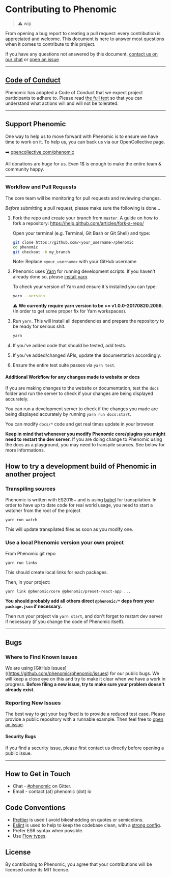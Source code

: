 # Contributing to Phenomic 

> ⚠️ wip

From opening a bug report to creating a pull request: every contribution is
appreciated and welcome.
This document is here to answer most questions when it comes to contribute to this project.

If you have any questions not answered by this document,
[contact us on our chat](https://gitter.im/MoOx/phenomic)
or [open an issue](https://github.com/phenomic/phenomic/issues/new)

---

## [Code of Conduct](CODE_OF_CONDUCT.md)

Phenomic has adopted a Code of Conduct that we expect project participants to adhere to.
Please read [the full text](CODE_OF_CONDUCT.md) so that you can understand what actions will and will not be tolerated.

---

## Support Phenomic

One way to help us to move forward with Phenomic is to ensure we have time to work on it. To help us, you can back us via our OpenCollective page.

➡️ [opencollective.com/phenomic](https://opencollective.com/phenomic)

All donations are huge for us. Even 1$ is enough to make the entire team & community happy.

--- 

### Workflow and Pull Requests

The core team will be monitoring for pull requests and reviewing changes.

*Before* submitting a pull request, please make sure the following is done…

1. Fork the repo and create your branch from `master`.
   A guide on how to fork a repository: https://help.github.com/articles/fork-a-repo/
   
   Open your terminal (e.g. Terminal, Git Bash or Git Shell) and type:
   ```sh
   git clone https://github.com/<your_username>/phenomic
   cd phenomic
   git checkout -b my_branch
   ```
   Note:
   Replace `<your_username>` with your GitHub username

2. Phenomic uses [Yarn](https://yarnpkg.com/)
   for running development scripts. If you haven't already done so,
   please [install yarn](https://yarnpkg.com/en/docs/install).
   
   To check your version of Yarn and ensure it's installed you can type:
   ```sh
   yarn --version
   ```
   ⚠️ **We currently require yarn version to be >= v1.0.0-20170820.2056.**
   (In order to get some proper fix for Yarn workspaces).

3. Run `yarn`.
    This will install all dependencies and prepare the repository to be ready for serious shit.
    ```sh
    yarn
    ```

4. If you've added code that should be tested, add tests.

5. If you've added/changed APIs, update the documentation accordingly.

6. Ensure the entire test suite passes via `yarn test`.

#### Additional Workflow for any changes made to website or docs

If you are making changes to the website or documentation, test the ``docs`` folder
and run the server to check if your changes are being displayed accurately. 

You can run a development server to check if the changes you made are being
displayed accurately by running `yarn run docs:start`.

You can modify ``docs/*`` code and get real times update in your browser.

**Keep in mind that whenever you modify Phenomic core/plugins you might need to restart the dev server.**
If you are doing change to Phenomic using the docs as a playground, you may need to transpile sources. See below for more informations.

## How to try a development build of Phenomic in another project

### Transpiling sources

Phenomic is written with ES2015+ and is using [babel](http://babeljs.io) for transpilation.
In order to have up to date code for real world usage, you need to start a watcher from the root of the project

```console
yarn run watch
```

This will update transpilated files as soon as you modify one.

### Use a local Phenomic version your own project

From Phenomic git repo

```console
yarn run links
```

This should create local links for each packages.

Then, in your project:

```console
yarn link @phenomic/core @phenomic/preset-react-app ...
```

**You should probably add all others direct `@phenomic/*` deps from your ``package.json`` if necessary.**

Then run your project via ``yarn start``, and don't forget to restart dev server if necessary (if you change the code of Phenomic itself).

---

## Bugs

### Where to Find Known Issues

We are using [GitHub Issues]((https://github.com/phenomic/phenomic/issues) for our public bugs.
We will keep a close eye on this and try to make it clear when we have a work in progress.
**Before filing a new issue, try to make sure your problem doesn't already exist.**

### Reporting New Issues

The best way to get your bug fixed is to provide a reduced test case. Please provide a public repository with a runnable example.
Then feel free to [open an issue](https://github.com/phenomic/phenomic/issues/new).

#### Security Bugs

If you find a security issue, please first contact us directly before opening a public issue.

---

## How to Get in Touch

* Chat - [#phenomic](https://gitter.im/MoOx/phenomic) on Gitter.
* Email - contact (at) phenomic (dot) io

## Code Conventions

* [Prettier](https://prettier.io) is used t avoid bikeshedding on quotes or semicolons.
* [Eslint](http://eslint.org) is used to help to keep the codebase clean, with a [strong config](https://github.com/MoOx/eslint-config-i-am-meticulous).
* Prefer ES6 syntax when possible.
* Use [Flow types](http://flowtype.org/).

## License

By contributing to Phenomic, you agree that your contributions will be licensed under its MIT license.
